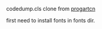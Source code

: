 codedump.cls clone from [progartcn](https://github.com/wisdomfusion/latex-templates/blob/master/progartcn/progartcn.cls)

first need to install fonts in fonts dir.
